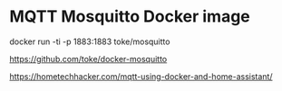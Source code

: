 # MQTT Mosquitto Docker image

docker run -ti -p 1883:1883 toke/mosquitto

https://github.com/toke/docker-mosquitto

https://hometechhacker.com/mqtt-using-docker-and-home-assistant/